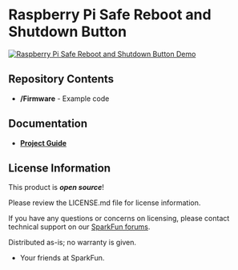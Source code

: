Raspberry Pi Safe Reboot and Shutdown Button
========================================

[![Raspberry Pi Safe Reboot and Shutdown Button Demo](https://cdn.sparkfun.com//assets/learn_tutorials/1/1/7/1/Pi_Shutdown_Button.gif)](https://learn.sparkfun.com/tutorials/raspberry-pi-safe-reboot-and-shutdown-button)


Repository Contents
-------------------

* **/Firmware** - Example code 

Documentation
--------------
* **[Project Guide](https://learn.sparkfun.com/tutorials/raspberry-pi-safe-reboot-and-shutdown-button)**

License Information
-------------------

This product is _**open source**_! 

Please review the LICENSE.md file for license information. 

If you have any questions or concerns on licensing, please contact technical support on our [SparkFun forums](https://forum.sparkfun.com/viewforum.php?f=152).

Distributed as-is; no warranty is given.

- Your friends at SparkFun.

_<COLLABORATION CREDIT>_
